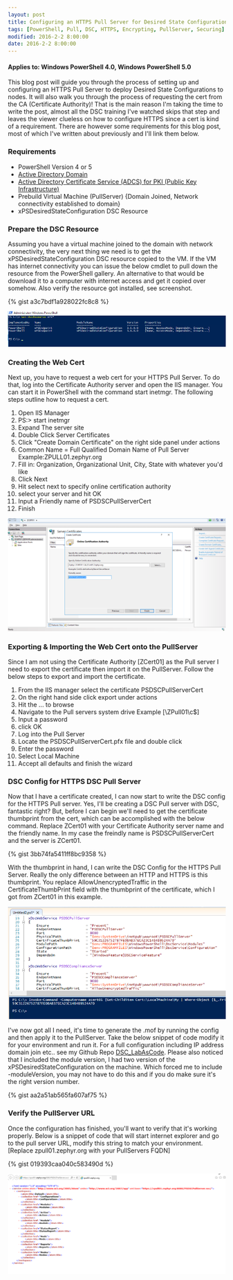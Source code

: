 ```yaml
---
layout: post
title: Configuring an HTTPS Pull Server for Desired State Configuration
tags: [PowerShell, Pull, DSC, HTTPS, Encrypting, PullServer, Securing]
modified: 2016-2-2 8:00:00
date: 2016-2-2 8:00:00
---
```

#### Applies to: Windows PowerShell 4.0, Windows PowerShell 5.0

This blog post will guide you through the process of setting up and configuring an HTTPS Pull Server to deploy Desired State Configurations to nodes. It will also walk you through the process of requesting the cert from the CA (Certificate Authority)! That is the main reason I'm taking the time to write the post, almost all the DSC training I've watched skips that step and leaves the viewer clueless on how to configure HTTPS since a cert is kind of a requirement. There are however some requirements for this blog post, most of which I've written about previously and I'll link them below.

### Requirements

* PowerShell Version 4 or 5
* [Active Directory Domain](http://blogs.technet.com/b/ashleymcglone/archive/2015/03/20/deploy-active-directory-with-powershell-dsc-a-k-a-dsc-promo.aspx)
* [Active Directory Certificate Service (ADCS) for PKI (Public Key Infrastructure)](http://duffney.github.io/Build-ADCS-DSC/)
* Prebuild Virtual Machine (PullServer) {Domain Joined, Network connectivity established to domain}
* xPSDesiredStateConfiguration DSC Resource

### Prepare the DSC Resource

Assuming you have a virtual machine joined to the domain with network connectivity, the very next thing we need is to get the xPSDesiredStateConfiguration DSC 
resource copied to the VM. If the VM has internet connectivity you can issue the below cmdlet to pull down the resource from the PowerShell gallery. An alternative to that would be download it to a computer with internet access and get it copied over somehow. Also verify the resource got installed, see screenshot.

{% gist a3c7bdf1a928022fc8c8 %}

![Get-DscResource](/images/posts/2016-2-2/Get-DscResource.png "Get-DscResource")

### Creating the Web Cert

Next up, you have to request a web cert for your HTTPS Pull Server. To do that, log into the Certificate Authority server and open the IIS manager. You can start it in PowerShell with the command start inetmgr. The following steps outline how to request a cert.

1. Open IIS Manager
2. PS:> start inetmgr
3. Expand The server site
4. Double Click Server Certificates
5. Click "Create Domain Certificate" on the right side panel under actions
6. Common Name = Full Qualified Domain Name of Pull Server Example:ZPULL01.zephyr.org
7. Fill in: Organization, Organizational Unit, City, State with whatever you'd like
8. Click Next
9. Hit select next to specify online certification authority
10. select your server and hit OK
11. Input a Friendly name of PSDSCPullServerCert
12. Finish

![WebCert](/images/posts/2016-2-2/WebCert.png "WebCert")

### Exporting & Importing the Web Cert onto the PullServer

Since I am not using the Certificate Authority [ZCert01] as the Pull server I need to export the certificate then import it on the PullServer. Follow the below steps to export and import the certificate.

1. From the IIS manager select the certificate PSDSCPullServerCert
2. On the right hand side click export under actions
3. Hit the ... to browse
4. Navigate to the Pull servers system drive Example [\\ZPull01\c$]
5. Input a password 
6. click OK
7. Log into the Pull Server
8. Locate the PSDSCPullServerCert.pfx file and double click
9. Enter the password
10. Select Local Machine
11. Accept all defaults and finish the wizard

### DSC Config for HTTPS DSC Pull Server

Now that I have a certificate created, I can now start to write the DSC config for the HTTPS Pull server. Yes, I'll be creating a DSC Pull server with DSC, fantastic right? But, before I can begin we'll need to get the certificate thumbprint from the cert, which can be accomplished with the below command. Replace ZCert01 with your Certificate Authority server name and the friendly name. In my case the freindly name is PSDSCPullServerCert and the server is ZCert01.

{% gist 3bb74fa5411ff8bc9358 %}

With the thumbprint in hand, I can write the DSC Config for the HTTPS Pull Server. Really the only difference between an HTTP and HTTPS is this thumbprint. 
You replace AllowUnencryptedTraffic in the CertificateThumbPrint field with the thumbprint of the certificate, which I got from ZCert01 in this example.

![DscConfig](/images/posts/2016-2-2/DscConfig.png "DscConfig")

I've now got all I need, it's time to generate the .mof by running the config and then apply it to the PullServer. Take the below snippet of code modify it for your environment and run it. For a full configuration including IP address domain join etc.. see my Github Repo [DSC_LabAsCode](https://github.com/Duffney/DSC_LabAsCode). Please also noticed that I included the module version, I had two version of the xPSDesiredStateConfiguration on the machine. Which forced me to include -moduleVersion, you may not have to do this and if you do make sure it's the right version number.

{% gist aa2a51ab565fa607af75 %}

### Verify the PullServer URL

Once the configuration has finished, you'll want to verify that it's working properly. Below is a snippet of code that will start internet explorer and go to the pull server URL, modify this
string to match your environment. [Replace zpull01.zephyr.org with your PullServers FQDN]

{% gist 019393caa040c583490d %}

![VerifyPullWebURL](/images/posts/2016-2-2/VerifyPullWebURL.png "VerifyPullWebURL")